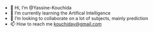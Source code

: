 - 👋 Hi, I’m @Yassine-Kouchida
- 🌱 I’m currently learning the Artifical Intelligence
- 💞️ I’m looking to collaborate on a lot of subjects, mainly prediction
- 📫 How to reach me kouchiday@gmail.com

<!---
Yassine-Kouchida/Yassine-Kouchida is a ✨ special ✨ repository because its `README.md` (this file) appears on your GitHub profile.
You can click the Preview link to take a look at your changes.
--->
